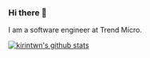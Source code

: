 ### Hi there 👋

I am a software engineer at Trend Micro.

[![kirintwn's github stats](https://github-readme-stats.vercel.app/api?username=kirintwn&count_private=true&show_icons=true&theme=dracula)](https://github.com/anuraghazra/github-readme-stats)
